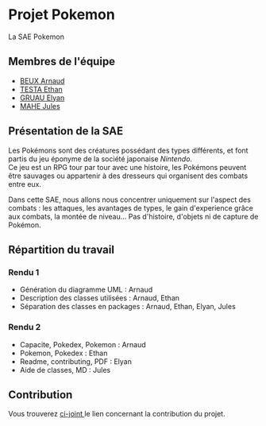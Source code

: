 # Projet Pokemon
 La SAE Pokemon

## Membres de l'équipe

- <a href="https://github.com/Nytuo">BEUX Arnaud</a>
- <a href="https://github.com/Aehnt">TESTA Ethan</a>
- <a href="https://github.com/Elyan-Gruau">GRUAU Elyan</a>
- <a href="https://github.com/ZaY-eZ">MAHE Jules</a>


## Présentation de la SAE

Les Pokémons sont des créatures possédant des types différents, et font partis du jeu éponyme de la société japonaise *Nintendo*. <br/>
Ce jeu est un RPG tour par tour avec une histoire, les Pokémons peuvent être sauvages ou appartenir à des dresseurs qui organisent des combats entre eux.

Dans cette SAE, nous allons nous concentrer uniquement sur l'aspect des combats : les attaques, les avantages de types, le gain d'experience grâce aux combats, la montée de niveau... Pas d'histoire, d'objets ni de capture de Pokémon. 


## Répartition du travail 
### Rendu 1
- Génération du diagramme UML : Arnaud 
- Description des classes utilisées : Arnaud, Ethan 
- Séparation des classes en packages : Arnaud, Ethan, Elyan, Jules


### Rendu 2
- Capacite, Pokedex, Pokemon : Arnaud
- Pokemon, Pokedex : Ethan
- Readme, contributing, PDF : Elyan 
- Aide de classes, MD : Jules


## Contribution
Vous trouverez <a href="https://github.com/IUT-DEPT-INFO-UCA/pokae-ProfRaoult/blob/main/CONTRIBUTING.md"> ci-joint </a> le lien concernant la contribution du projet.


